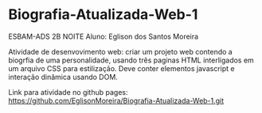 # Biografia-Atualizada-Web-1
ESBAM-ADS 2B NOITE 
Aluno: Eglison dos Santos Moreira

Atividade de desenvovimento web: criar um projeto web contendo
a biogrfia de uma personalidade, usando três paginas HTML 
interligados em um arquivo CSS para estilização. Deve conter elementos javascript e interação dinâmica usando DOM.


Link para atividade no github pages: https://github.com/EglisonMoreira/Biografia-Atualizada-Web-1.git
